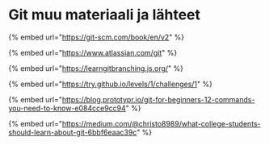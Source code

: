 # Git muu materiaali ja lähteet

{% embed url="https://git-scm.com/book/en/v2" %}

{% embed url="https://www.atlassian.com/git" %}

{% embed url="https://learngitbranching.js.org/" %}

{% embed url="https://try.github.io/levels/1/challenges/1" %}

{% embed url="https://blog.prototypr.io/git-for-beginners-12-commands-you-need-to-know-e084cce9cc94" %}

{% embed url="https://medium.com/@christo8989/what-college-students-should-learn-about-git-6bbf6eaac39c" %}



